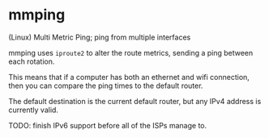 # mmping
  (Linux) Multi Metric Ping; ping from multiple interfaces

  mmping uses `iproute2` to alter the route metrics, sending
a ping between each rotation.

  This means that if a computer has both an ethernet and wifi
connection, then you can compare the ping times to the default
router.

  The default destination is the current default router, but
any IPv4 address is currently valid.

TODO: finish IPv6 support before all of the ISPs manage to.
